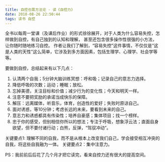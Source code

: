 ```yaml
---
title: 自控也需方法论 - 读《自控力》
date: 2018-08-26 22:50:44
tags: 读书 自控
---
```


全书以每周一堂课（及课后作业）的形式徐徐展开，对于人类为什么容易失控，怎样做到自控，有自己独到的认知和理解，
甚至还包含很多操作性很强的小方法，让你随时随地练习自控。
作者让我们了解到，“容易失控”这件事情，不仅仅是“这是人类的天性”这么简单，它涉及到多方面因素，包括生理学、心理学、社会学等等。

要做到自控，总结起来有以下几点：

1. 认清两个自我；5分钟大脑训练冥想：呼和吸；记录自己的意志力选择。
2. 降低呼吸的次数；运动；睡眠；放松。
3. 忘掉美德，关注目标和价值；减少行为的变化性；今天和明天一样。
4. 注意不要把奖励的承诺当成快乐的保障。
5. 解压：远离媒体，听音乐，体育，创造性的爱好；失败时原谅自己。
6. 面对诱惑，等10分钟；考虑长远的未来，要看到未来的自己。
7. 意志力和诱惑都具有传染性；培养自豪感；集体项目；找一个榜样。
8. 忠于你的感受，但别相信你所以的想法；专注于呼吸，想象浮云法；直面自身欲望，但不要付诸行动；白熊，反弹，“驾驭冲动”。

关键要点1: 理解不同的自我，而不是从根本上改变我们自己，学会接受相互冲突的自我，将这些自我融为一体。
关键要点2：集中注意力。

PS：我前前后后花了几个月才把它读完，看来自控力还有很大的提高空间。